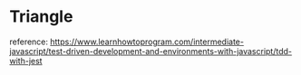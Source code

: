 # Triangle

reference: https://www.learnhowtoprogram.com/intermediate-javascript/test-driven-development-and-environments-with-javascript/tdd-with-jest
